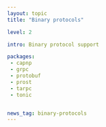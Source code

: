 ```yaml
---
layout: topic
title: "Binary protocols"

level: 2

intro: Binary protocol support

packages:
 - capnp
 - grpc
 - protobuf
 - prost
 - tarpc
 - tonic


news_tag: binary-protocols
---
```

